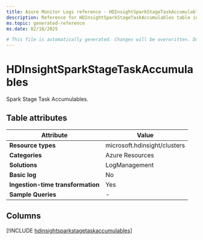 ```yaml
---
title: Azure Monitor Logs reference - HDInsightSparkStageTaskAccumulables
description: Reference for HDInsightSparkStageTaskAccumulables table in Azure Monitor Logs.
ms.topic: generated-reference
ms.date: 02/18/2025

# This file is automatically generated. Changes will be overwritten. Do not change this file directly.
---
```


# HDInsightSparkStageTaskAccumulables

Spark Stage Task Accumulables.


## Table attributes

|Attribute|Value|
|---|---|
|**Resource types**|microsoft.hdinsight/clusters|
|**Categories**|Azure Resources|
|**Solutions**| LogManagement|
|**Basic log**|No|
|**Ingestion-time transformation**|Yes|
|**Sample Queries**|-|



## Columns
  
[!INCLUDE [hdinsightsparkstagetaskaccumulables](~/reusable-content/ce-skilling/azure/includes/azure-monitor/reference/tables/hdinsightsparkstagetaskaccumulables-include.md)]
